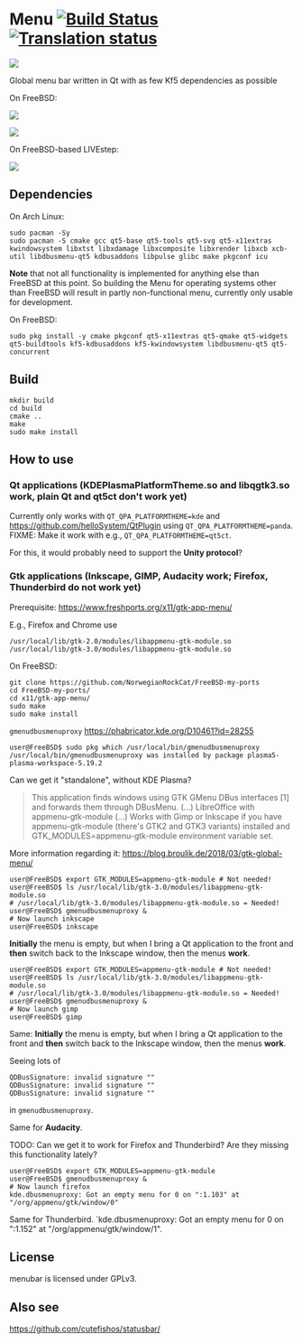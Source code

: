 # Menu [![Build Status](https://api.cirrus-ci.com/github/helloSystem/Menu.svg)](https://cirrus-ci.com/github/helloSystem/Menu) [![Translation status](https://hosted.weblate.org/widgets/hellosystem/-/menu/svg-badge.svg)](https://hosted.weblate.org/engage/hellosystem/)

![](Menubar.png)

Global menu bar written in Qt with as few Kf5 dependencies as possible

On FreeBSD:

![](https://user-images.githubusercontent.com/2480569/95656631-f4898400-0b0f-11eb-8337-f9041f75cb20.png)

![](https://user-images.githubusercontent.com/2480569/94789725-96ed8d00-03d5-11eb-95e8-7f17f6166de4.png)

On FreeBSD-based LIVEstep:

![](https://user-images.githubusercontent.com/2480569/94831116-d8912e80-03fb-11eb-9f89-e11f50a49571.png)

## Dependencies

On Arch Linux:

```
sudo pacman -Sy
sudo pacman -S cmake gcc qt5-base qt5-tools qt5-svg qt5-x11extras kwindowsystem libxtst libxdamage libxcomposite libxrender libxcb xcb-util libdbusmenu-qt5 kdbusaddons libpulse glibc make pkgconf icu
```

__Note__ that not all functionality is implemented for anything else than FreeBSD at this point. So building the Menu for operating systems other than FreeBSD will result in partly non-functional menu, currently only usable for development.

On FreeBSD:

```
sudo pkg install -y cmake pkgconf qt5-x11extras qt5-qmake qt5-widgets qt5-buildtools kf5-kdbusaddons kf5-kwindowsystem libdbusmenu-qt5 qt5-concurrent
```

## Build

```
mkdir build
cd build
cmake ..
make
sudo make install
```
## How to use

### Qt applications (KDEPlasmaPlatformTheme.so and libqgtk3.so work, plain Qt and qt5ct don't work yet)

Currently only works with `QT_QPA_PLATFORMTHEME=kde` and https://github.com/helloSystem/QtPlugin using `QT_QPA_PLATFORMTHEME=panda`. FIXME: Make it work with e.g., `QT_QPA_PLATFORMTHEME=qt5ct`.

For this, it would probably need to support the __Unity protocol__?

### Gtk applications (Inkscape, GIMP, Audacity work; Firefox, Thunderbird do not work yet)

Prerequisite: https://www.freshports.org/x11/gtk-app-menu/

E.g., Firefox and Chrome use

```
/usr/local/lib/gtk-2.0/modules/libappmenu-gtk-module.so
/usr/local/lib/gtk-3.0/modules/libappmenu-gtk-module.so
```

On FreeBSD:

```
git clone https://github.com/NorwegianRockCat/FreeBSD-my-ports
cd FreeBSD-my-ports/
cd x11/gtk-app-menu/
sudo make
sudo make install
```

`gmenudbusmenuproxy` https://phabricator.kde.org/D10461?id=28255

```
user@FreeBSD$ sudo pkg which /usr/local/bin/gmenudbusmenuproxy 
/usr/local/bin/gmenudbusmenuproxy was installed by package plasma5-plasma-workspace-5.19.2
```

Can we get it "standalone", without KDE Plasma?

> This application finds windows using GTK GMenu DBus interfaces [1] and forwards them through DBusMenu. (...) 
> LibreOffice with appmenu-gtk-module (...)
> Works with Gimp or Inkscape if you have appmenu-gtk-module (there's GTK2 and GTK3 variants) installed and GTK_MODULES=appmenu-gtk-module environment variable set.

More information regarding it: https://blog.broulik.de/2018/03/gtk-global-menu/

```
user@FreeBSD$ export GTK_MODULES=appmenu-gtk-module # Not needed!
user@FreeBSD$ ls /usr/local/lib/gtk-3.0/modules/libappmenu-gtk-module.so
# /usr/local/lib/gtk-3.0/modules/libappmenu-gtk-module.so = Needed!
user@FreeBSD$ gmenudbusmenuproxy &
# Now launch inkscape
user@FreeBSD$ inkscape
```

__Initially__ the menu is empty, but when I bring a Qt application to the front and __then__ switch back to the Inkscape window, then the menus __work__.

```
user@FreeBSD$ export GTK_MODULES=appmenu-gtk-module # Not needed!
user@FreeBSD$ ls /usr/local/lib/gtk-3.0/modules/libappmenu-gtk-module.so
# /usr/local/lib/gtk-3.0/modules/libappmenu-gtk-module.so = Needed!
user@FreeBSD$ gmenudbusmenuproxy &
# Now launch gimp
user@FreeBSD$ gimp
```

Same: __Initially__ the menu is empty, but when I bring a Qt application to the front and __then__ switch back to the Inkscape window, then the menus __work__.

Seeing lots of

```
QDBusSignature: invalid signature ""
QDBusSignature: invalid signature ""
QDBusSignature: invalid signature ""
```

in `gmenudbusmenuproxy`.


Same for __Audacity__.

TODO: Can we get it to work for Firefox and Thunderbird? Are they missing this functionality lately?

```
user@FreeBSD$ export GTK_MODULES=appmenu-gtk-module
user@FreeBSD$ gmenudbusmenuproxy &
# Now launch firefox
kde.dbusmenuproxy: Got an empty menu for 0 on ":1.103" at "/org/appmenu/gtk/window/0"
```

Same for Thunderbird. `kde.dbusmenuproxy: Got an empty menu for 0 on ":1.152" at "/org/appmenu/gtk/window/1".


## License

menubar is licensed under GPLv3.


## Also see

https://github.com/cutefishos/statusbar/

